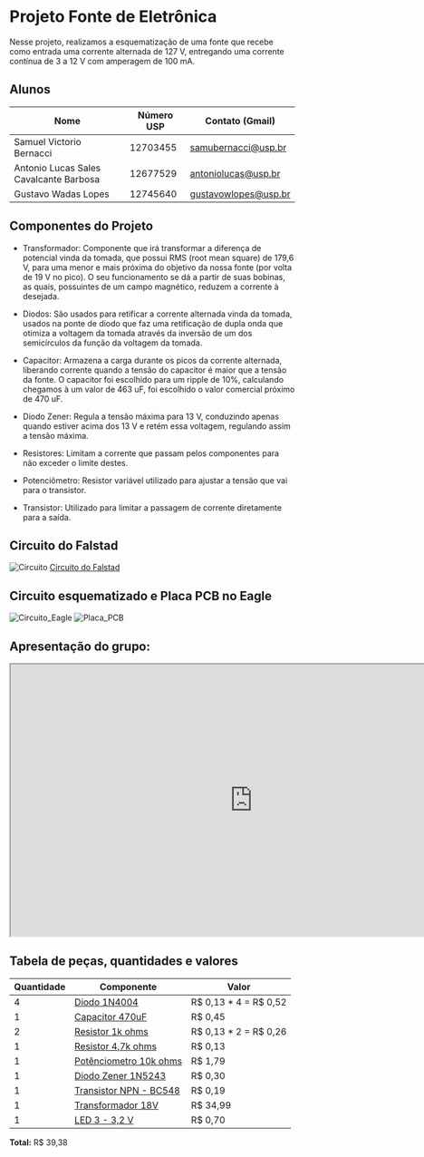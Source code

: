
# Projeto Fonte de Eletrônica

Nesse projeto, realizamos a esquematização de uma fonte que recebe como entrada uma corrente alternada de 127 V, entregando uma corrente contínua de 3 a 12 V com amperagem de 100 mA.

## Alunos

| Nome                                   | Número USP | Contato (Gmail)     |
|----------------------------------------|------------|---------------------
| Samuel Victorio Bernacci               | 12703455   | samubernacci@usp.br |   
| Antonio Lucas Sales Cavalcante Barbosa | 12677529   | antoniolucas@usp.br |   
| Gustavo Wadas Lopes                    | 12745640   | gustavowlopes@usp.br| 



## Componentes do Projeto

* Transformador: Componente que irá transformar a diferença de potencial vinda da tomada, que possui RMS (root mean square) de 179,6 V, para uma menor e mais próxima do objetivo da nossa fonte (por volta de 19 V no pico). O seu funcionamento se dá a partir de suas bobinas, as quais, possuintes de um campo magnético, reduzem a corrente à desejada.

* Diodos: São usados para retificar a corrente alternada vinda da tomada, usados na ponte de diodo que faz uma retificação de dupla onda que otimiza a voltagem da tomada através da inversão de um dos semicírculos da função da voltagem da tomada. 

* Capacitor: Armazena a carga durante os picos da corrente alternada, liberando corrente quando a tensão do capacitor é maior que a tensão da fonte. O capacitor foi escolhido para um ripple de 10%, calculando chegamos à um valor de 463 uF, foi escolhido o valor comercial próximo de 470 uF. 

* Diodo Zener: Regula a tensão máxima para 13 V, conduzindo apenas quando estiver acima dos 13 V e retém essa voltagem, regulando assim a tensão máxima. 

* Resistores: Limitam a corrente que passam pelos componentes para não exceder o limite destes. 

* Potenciômetro: Resistor variável utilizado para ajustar a tensão que vai para o transistor. 

* Transistor: Utilizado para limitar a passagem de corrente diretamente para a saída.



## Circuito do Falstad

<img src="https://i.imgur.com/OjdFo0b.png" alt="Circuito">
<a href="https://tinyurl.com/ye7d76mt">Circuito do Falstad</a>

## Circuito esquematizado e Placa PCB no Eagle

<img src="https://i.imgur.com/NZEK3ZQ.png"  alt="Circuito_Eagle">
<img src="https://i.imgur.com/nYqBlXP.png" alt="Placa_PCB">

## Apresentação do grupo:
<iframe src="https://drive.google.com/file/d/1ICITjKiw59pVDsXIpHbE5iOb4zwymG8S/preview" width="853" height="480" allow="autoplay"></iframe>

## Tabela de peças, quantidades e valores

| Quantidade | Componente             | Valor                  |
| --- | ---------------------- | ---------------------- |
| 4   |  <a href="https://www.baudaeletronica.com.br/diodo-1n4004.html">Diodo 1N4004</a>          |  R$ 0,13 * 4 = R$ 0,52 |
| 1   | <a href="https://www.baudaeletronica.com.br/capacitor-eletrolitico-470uf-25v.html?gclid=Cj0KCQjwl_SHBhCQARIsAFIFRVVx7R6O5ASnN9eOsV4yikA8JqS3I0bVRsjiD1Ygu-r7GOdJRdqGlBgaAl4eEALw_wcB">Capacitor 470uF </a>        | R$ 0,45                |
| 2   | <a href="http://www.tiggercomp.com.br/novaloja/product_info.php?cPath=29&products_id=116">Resistor 1k ohms</a>       | R$ 0,13 * 2 = R$ 0,26                |
| 1   | <a href="http://www.tiggercomp.com.br/novaloja/product_info.php?cPath=29&products_id=132">Resistor 4,7k ohms</a>     | R$ 0,13                 |
| 1   | <a href="https://www.baudaeletronica.com.br/potenciometro-linear-de-10k-10000.html">Potênciometro 10k ohms</a> | R$ 1,79                |
| 1   | <a href="https://www.fazolocomponentes.com.br/_loja_/p/315661/diodo-zener-12w-13v-in-5243">Diodo Zener 1N5243</a>     | R$ 0,30                |
| 1   | <a href="https://www.baudaeletronica.com.br/transistor-npn-bc548.html">Transistor NPN - BC548</a> | R$ 0,19                |
| 1   | <a href="https://produto.mercadolivre.com.br/MLB-989896074-transformador-trafo-1818v-500ma-bivolt-eletronica-eletrica-_JM#position=34&search_layout=stack&type=item&tracking_id=83f121cf-e449-4516-b01e-541d4255aafb">Transformador 18V</a>        | R$ 34,99               |
| 1 | <a href = "https://www.baudaeletronica.com.br/led-de-alto-brilho-10mm-vermelho.html">LED 3 - 3,2 V</a> | R$ 0,70
 
 **Total:** R$ 39,38
